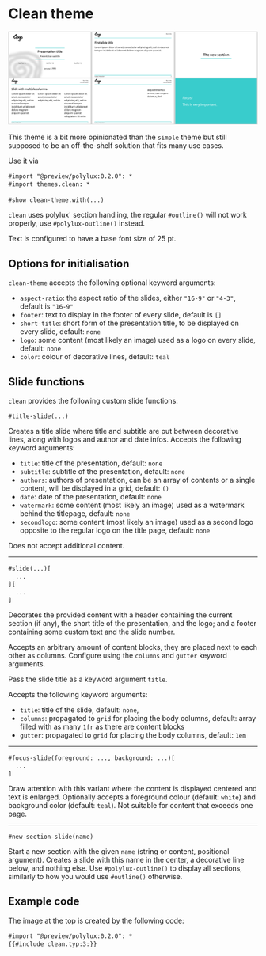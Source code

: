# Clean theme

![clean](clean.png)

This theme is a bit more opinionated than the `simple` theme but still supposed
to be an off-the-shelf solution that fits many use cases.

Use it via
```typ
#import "@preview/polylux:0.2.0": *
#import themes.clean: *

#show clean-theme.with(...)
```

`clean` uses polylux' section handling, the regular `#outline()` will not work
properly, use `#polylux-outline()` instead.

Text is configured to have a base font size of 25 pt.

## Options for initialisation
`clean-theme` accepts the following optional keyword arguments:

- `aspect-ratio`: the aspect ratio of the slides, either `"16-9"` or `"4-3"`,
  default is `"16-9"`
- `footer`: text to display in the footer of every slide, default is `[]`
- `short-title`: short form of the presentation title, to be displayed on every
  slide, default: `none`
- `logo`: some content (most likely an image) used as a logo on every slide,
  default: `none`
- `color`: colour of decorative lines, default: `teal`

## Slide functions
`clean` provides the following custom slide functions:

```typ
#title-slide(...)
```
Creates a title slide where title and subtitle are put between decorative lines,
along with logos and author and date infos.
Accepts the following keyword arguments:
- `title`: title of the presentation, default: `none`
- `subtitle`: subtitle of the presentation, default: `none`
- `authors`: authors of presentation, can be an array of contents or a single
  content, will be displayed in a grid, default: `()`
- `date`: date of the presentation, default: `none`
- `watermark`: some content (most likely an image) used as a watermark behind
  the titlepage, default: `none`
- `secondlogo`: some content (most likely an image) used as a second logo opposite
  to the regular logo on the title page, default: `none`

Does not accept additional content.

---

```typ
#slide(...)[
  ...
][
  ...
]
```
Decorates the provided content with a header containing the current section (if
any), the short title of the presentation, and the logo; and a footer containing
some custom text and the slide number.

Accepts an arbitrary amount of content blocks, they are placed next to each other
as columns.
Configure using the `columns` and `gutter` keyword arguments. 

Pass the slide title as a keyword argument `title`.

Accepts the following keyword arguments:
- `title`: title of the slide, default: `none`,
- `columns`: propagated to `grid` for placing the body columns, default: array
  filled with as many `1fr` as there are content blocks
- `gutter`: propagated to `grid` for placing the body columns, default: `1em`

---

```typ
#focus-slide(foreground: ..., background: ...)[
  ...
]
```
Draw attention with this variant where the content is displayed centered and text
is enlarged.
Optionally accepts a foreground colour (default: `white`) and background color
(default: `teal`).
Not suitable for content that exceeds one page.

---

```typ
#new-section-slide(name)
```
Start a new section with the given `name` (string or content, positional argument).
Creates a slide with this name in the center, a decorative line below, and
nothing else.
Use `#polylux-outline()` to display all sections, similarly to how you would use
`#outline()` otherwise.


## Example code
The image at the top is created by the following code:
```typ
#import "@preview/polylux:0.2.0": *
{{#include clean.typ:3:}}
```
